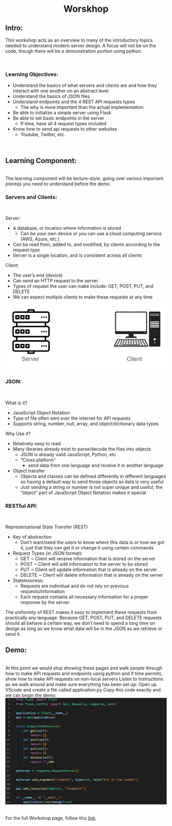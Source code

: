 <center> <h1>Worskhop </h1> </center>

<h2> Intro: </h2>

This workshop acts as an overview to many of the introductory topics needed to understand modern server design. A focus will not be on the code, though there will be a demonstration portion using python.

<br/>

<h3> Learning Objectives: </h3>


<ul>
    <li> 
        Understand the basics of what servers and clients are and how they interact with one another on an abstract level
    </li>
    <li>
        Understand the basics of JSON files
    </li>
    <li> 
        Understand endpoints and the 4 REST API requests types
       <ul> 
            <li>
                The why is more important than the actual implementation
            </li>
       </ul>
    </li>
    <li> 
        Be able to initialize a simple server using Flask
    </li>
    <li>
        Be able to set basic endpoints in the server
        <ul> 
            <li>
                If time, have all 4 request types included
            </li>
       </ul>
    </li>
    <li>
        Know how to send api requests to other websites
        <ul> 
            <li>
                Youtube, Twitter, etc.
            </li>
       </ul>
    </li>
</ul>
<br/>

<h2> Learning Component:</h2>
<br/>
The learning component will be lecture-style, going over various important prereqs you need to understand before the demo.

<br/>
<h3>Servers and Clients:</h3>
<br/>

Server:
<ul>
    <li>
        A database, or location where information is stored
        <ul>
            <li>
                Can be your own device or you can use a cloud computing service (AWS, Azure, etc.)
            </li>
        </ul>
        <li>
        Can be read from, added to, and modified, by clients according to the request type
        </li>
        <li>
        Server is a single location, and is consistent across all clients
        </li>
</ul>
Client:
<ul>
    <li>
        The user’s end (device)
    </li>
    <li>
        Can send an HTTP request to the server
    </li>
    <li>
        Types of request the user can make include: GET, POST, PUT, and DELETE
    </li>
    <li>
        We can expect multiple clients to make these requests at any time
    </li>
</ul>

<center> <img src="Pics/Server_and_Client.jpg" alt="Basic Flask"/> </center>

<h3>JSON:</h3>
<br/>

What is it?

<ul>
    <li>
        JavaScript Object Notation
    </li>
    <li>
        Type of file often sent over the internet for API requests
    </li>
    <li>
        Supports string, number, null, array, and object/dictionary data types
    </li>
</ul>



Why Use it?
<ul>
    <li>
        Relatively easy to read
    </li>
    <li>
        Many libraries already exist to parse/decode the files into objects
        <ul>
            <li>
                JSON is already valid JavaScript, Python, etc
            </li>
            <li>
                “Cross platform"
                <ul>
                    <li>
                        send data from one language and receive it in another language
                    </li>
                </ul>
            </li>
        </ul>
    </li>
    <li>
        Object transfer
        <ul>
            <li>
                Objects and classes can be defined differently in different languages so having a default way to send those objects as data is very useful
            </li>
            <li>
                Just sending a string or number is not super unique and useful, the “object” part of JavaScript Object Notation makes it special
            </li>
        </ul>
    </li>
</ul>

<h3>RESTful API:</h3>
<br/>

Representational State Transfer (REST)
<ul>
    <li>
        Key of abstraction
        <ul>
            <li>
                Don’t want/need the users to know where this data is or how we got it, just that they can get it or change it using certain commands
            </li>
        </ul>
    </li>
    <li>
        Request Types (in JSON format):
        <ul>
            <li>
                GET ~ Client will receive information that is stored on the server
            </li>
            <li>
                POST ~ Client will add information to the server to be stored
            </li>
            <li>
                PUT ~ Client will update information that is already on the server
            </li>
            <li>
                DELETE ~ Client will delete information that is already on the server
            </li>
        </ul>
    </li>
    <li>
        Statelessness:
        <ul>
            <li>
                Requests are individual and do not rely on previous requests/information
            </li>
            <li>
                Each request contains all necessary information for a proper response by the server
            </li>
        </ul>
    </li>
</ul>

The uniformity of REST makes it easy to implement these requests from practically any language. Because GET, POST, PUT, and DELETE requests should all behave a certain way, we don’t need to spend a long time on design as long as we know what data will be in the JSON as we retrieve or send it.


<h2> Demo: </h2>
<br/>
At this point we would stop showing these pages and walk people through how to make API requests and endpoints using python and if time permits, show how to make API requests on non-local servers
Listen to Instructions as we walk around and make sure everything has been set up:
Open up VScode and create a file called application.py 
Copy this code exactly and we can begin the demo:

<br/>
<center> <img src="Pics/Basic_Flask.jpg" alt="Basic Flask"/> </center>

<br/>

For the full Workshop page, follow this <a href="https://docs.google.com/document/d/1b86Zt8crgq9gO3vszZwcIdX7_0InyT2TWyWKvfGUfuc/edit?usp=sharing"> link</a>.